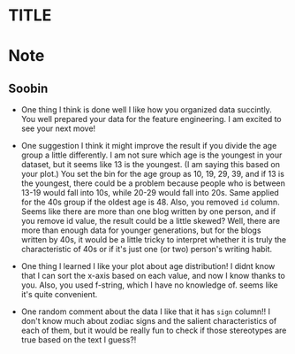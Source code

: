# TITLE


# Note

## Soobin

* One thing I think is done well
I like how you organized data succintly. You well prepared your data for the feature engineering. I am excited to see your next move! 

* One suggestion
I think it might improve the result if you divide the age group a little differently. I am not sure which age is the youngest in your dataset, but it seems like 13 is the youngest. (I am saying this based on your plot.) You set the bin for the age group as 10, 19, 29, 39, and if 13 is the youngest, there could be a problem because people who is between 13-19 would fall into 10s, while 20-29 would fall into 20s. Same applied for the 40s group if the oldest age is 48.
Also, you removed `id` column. Seems like there are more than one blog written by one person, and if you remove id value, the result could be a little skewed? 
Well, there are more than enough data for younger generations, but for the blogs written by 40s, it would be a little tricky to interpret whether it is truly the characteristic of 40s or if it's just one (or two) person's writing habit.

* One thing I learned
I like your plot about age distribution! I didnt know that I can sort the x-axis based on each value, and now I know thanks to you. Also, you used f-string, which I have no knowledge of. seems like it's quite convenient.

* One random comment about the data
I like that it has `sign` column!! I don't know much about zodiac signs and the salient characteristics of each of them, but it would be really fun to check if those stereotypes are true based on the text I guess?!